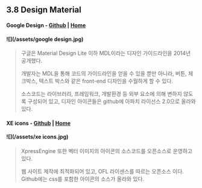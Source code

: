 ## 3.8 Design Material

#### **Google Design** - [Github](https://github.com/google/material-design-icons) \| [Home](https://design.google/)

#### ![](/assets/google design.jpg)

> 구글은 Material Design Lite 이하 MDL이라는 디자인 가이드라인을 2014년 공개했다.
>
> 개발자는 MDL을 통해 코드의 가이드라인을 얻을 수 있을 뿐만 아니라, 버튼, 체크박스, 텍스트 박스와 같은 front-end 디자인을 수월하게 할 수 있다.
>
> 소스코드는 라이브러리, 프레임워크, 개발환경 등 외부 요소에 의해 변하지 않도록 구성되어 있고, 디자인 아이콘들은 github에 아파치 라이선스 2.0으로 올라와 있다.

#### **XE icons** - [Github](https://github.com/xpressengine/XEIcon) \| [Home](https://xpressengine.github.io/XEIcon/)

#### ![](/assets/xe icons.jpg)

> XpressEngine 또한 벡터 이미지의 아이콘의 소스코드를 오픈소스로 운영하고 있다.
>
> 웹 사이트 제작에 최적화되어 있고, OFL 라이센스를 따르는 오픈소스 이다. Github에는 css를 포함한 아이콘의 소스가 올라와 있다.





